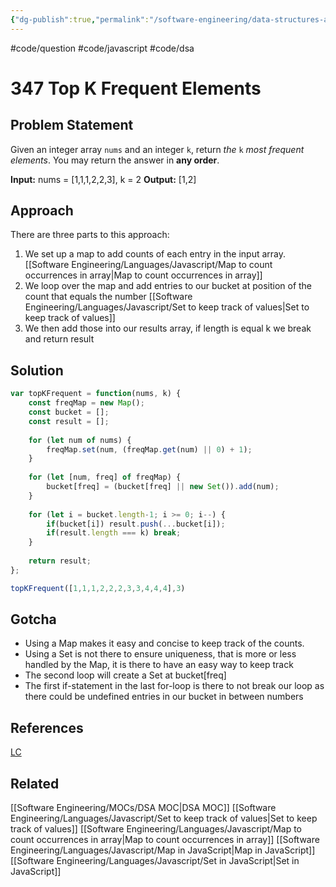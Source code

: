 ```yaml
---
{"dg-publish":true,"permalink":"/software-engineering/data-structures-and-algorithms/leetcode/arrays/347-top-k-frequent-elements/","created":"2023-07-19T06:08:23.561-05:00","updated":"2023-10-05T07:43:08.727-05:00"}
---
```


#code/question #code/javascript #code/dsa
# 347 Top K Frequent Elements
## Problem Statement
Given an integer array `nums` and an integer `k`, return _the_ `k` _most frequent elements_. You may return the answer in **any order**.

**Input:** nums = [1,1,1,2,2,3], k = 2
**Output:** [1,2]
## Approach
There are three parts to this approach:
1. We set up a map to add counts of each entry in the input array. [[Software Engineering/Languages/Javascript/Map to count occurrences in array\|Map to count occurrences in array]]
2. We loop over the map and add entries to our bucket at position of the count that equals the number [[Software Engineering/Languages/Javascript/Set to keep track of values\|Set to keep track of values]]
3. We then add those into our results array, if length is equal k we break and return result
## Solution
```javascript
var topKFrequent = function(nums, k) {
	const freqMap = new Map();
	const bucket = [];
	const result = [];
	
	for (let num of nums) {
		freqMap.set(num, (freqMap.get(num) || 0) + 1);
	}
	
	for (let [num, freq] of freqMap) {
		bucket[freq] = (bucket[freq] || new Set()).add(num);
	}
	
	for (let i = bucket.length-1; i >= 0; i--) {
		if(bucket[i]) result.push(...bucket[i]);
		if(result.length === k) break;
	}
	
	return result;
};

topKFrequent([1,1,1,2,2,2,3,3,4,4,4],3)
```
## Gotcha
- Using a Map makes it easy and concise to keep track of the counts. 
- Using a Set is not there to ensure uniqueness, that is more or less handled by the Map, it is there to have an easy way to keep track
- The second loop will create a Set at bucket\[freq]
- The first if-statement in the last for-loop is there to not break our loop as there could be undefined entries in our bucket in between numbers
## References
[LC](https://leetcode.com/problems/top-k-frequent-elements/)
## Related
[[Software Engineering/MOCs/DSA MOC\|DSA MOC]]
[[Software Engineering/Languages/Javascript/Set to keep track of values\|Set to keep track of values]]
[[Software Engineering/Languages/Javascript/Map to count occurrences in array\|Map to count occurrences in array]]
[[Software Engineering/Languages/Javascript/Map in JavaScript\|Map in JavaScript]]
[[Software Engineering/Languages/Javascript/Set in JavaScript\|Set in JavaScript]]